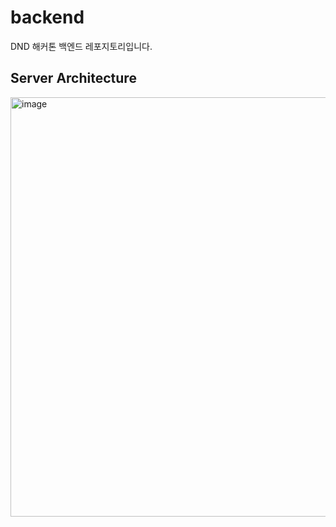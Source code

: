 # backend
DND 해커톤 백엔드 레포지토리입니다.

## Server Architecture
<img width="671" alt="image" src="https://github.com/user-attachments/assets/f0c50db3-29ac-41eb-adc8-7c903620997a" />
